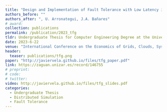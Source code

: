 ```yaml
---
title: "Design and Implementation of Fault Tolerance with Low Latency in Distributed Simulation"
authors_before: ""
authors_after: ", U. Arronategui, J.A. Bañares"
# award:
collection: publications
permalink: /publication/2023_tfg
tldr: Undergraduate Thesis for Computer Engineering Degree at the University of Zaragoza. A distributed simulator for discrete event systems featuring an innovative fault tolerance model based on decoupled replication, achieving optimal performance in fault-free scenarios while ensuring robust recovery and scalability in the presence of faults.
date: 2023-6-22
venue: "International Conference on the Economics of Grids, Clouds, Systems, and Services (GECON 2024)"
header:
  teaser: publications/tfg.png
paper: "http://javiervela.github.io/files/tfg_paper.pdf"
link: https://zaguan.unizar.es/record/146755
# preprint: 
# code:
# twitter:
video: http://javiervela.github.io/files/tfg_slides.pdf
categories:
  - Undergraduate Thesis
  - Distributed Simulation
  - Fault Tolerance
---
```

